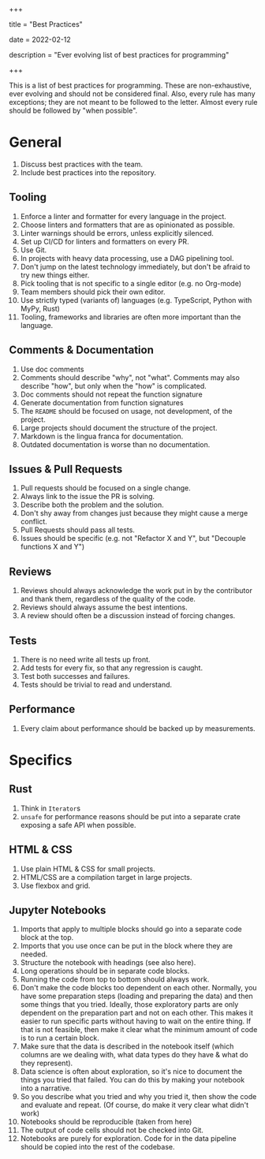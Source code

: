 +++

title = "Best Practices"

date = 2022-02-12

description = "Ever evolving list of best practices for programming"

+++

This is a list of best practices for programming. These are non-exhaustive, ever
evolving and should not be considered final. Also, every rule has many
exceptions; they are not meant to be followed to the letter. Almost every rule
should be followed by "when possible".

# General

1. Discuss best practices with the team.
2. Include best practices into the repository.

## Tooling

1. Enforce a linter and formatter for every language in the project.
2. Choose linters and formatters that are as opinionated as possible.
3. Linter warnings should be errors, unless explicitly silenced.
4. Set up CI/CD for linters and formatters on every PR.
5. Use Git.
6. In projects with heavy data processing, use a DAG pipelining tool.
7. Don't jump on the latest technology immediately, but don't be afraid to try
   new things either.
8. Pick tooling that is not specific to a single editor (e.g. no Org-mode)
9. Team members should pick their own editor.
10. Use strictly typed (variants of) languages (e.g. TypeScript, Python with
    MyPy, Rust)
11. Tooling, frameworks and libraries are often more important than the
    language.

## Comments & Documentation

1. Use doc comments
2. Comments should describe "why", not "what". Comments may also describe "how",
   but only when the "how" is complicated.
3. Doc comments should not repeat the function signature
4. Generate documentation from function signatures
5. The `README` should be focused on usage, not development, of the project.
6. Large projects should document the structure of the project.
7. Markdown is the lingua franca for documentation.
8. Outdated documentation is worse than no documentation.

## Issues & Pull Requests

1. Pull requests should be focused on a single change.
2. Always link to the issue the PR is solving.
3. Describe both the problem and the solution.
4. Don't shy away from changes just because they might cause a merge conflict.
5. Pull Requests should pass all tests.
6. Issues should be specific (e.g. not "Refactor X and Y", but "Decouple
   functions X and Y")

## Reviews

1. Reviews should always acknowledge the work put in by the contributor and
   thank them, regardless of the quality of the code.
2. Reviews should always assume the best intentions.
3. A review should often be a discussion instead of forcing changes.

## Tests

1. There is no need write all tests up front.
2. Add tests for every fix, so that any regression is caught.
3. Test both successes and failures.
4. Tests should be trivial to read and understand.

## Performance

1. Every claim about performance should be backed up by measurements.

# Specifics

## Rust

1. Think in `Iterator`s
2. `unsafe` for performance reasons should be put into a separate crate exposing
   a safe API when possible.

## HTML & CSS

1. Use plain HTML & CSS for small projects.
2. HTML/CSS are a compilation target in large projects.
3. Use flexbox and grid.

## Jupyter Notebooks

1. Imports that apply to multiple blocks should go into a separate code block at
   the top.
2. Imports that you use once can be put in the block where they are needed.
3. Structure the notebook with headings (see also here).
4. Long operations should be in separate code blocks.
5. Running the code from top to bottom should always work.
6. Don't make the code blocks too dependent on each other. Normally, you have
   some preparation steps (loading and preparing the data) and then some things
   that you tried. Ideally, those exploratory parts are only dependent on the
   preparation part and not on each other. This makes it easier to run specific
   parts without having to wait on the entire thing. If that is not feasible,
   then make it clear what the minimum amount of code is to run a certain block.
7. Make sure that the data is described in the notebook itself (which columns
   are we dealing with, what data types do they have & what do they represent).
8. Data science is often about exploration, so it's nice to document the things
   you tried that failed. You can do this by making your notebook into a
   narrative.
9. So you describe what you tried and why you tried it, then show the code and
   evaluate and repeat. (Of course, do make it very clear what didn't work)
10. Notebooks should be reproducible (taken from here)
11. The output of code cells should not be checked into Git.
12. Notebooks are purely for exploration. Code for in the data pipeline should
    be copied into the rest of the codebase.
